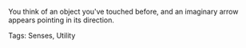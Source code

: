 You think of an object you've touched before, and an imaginary arrow appears pointing in its direction.

Tags: Senses, Utility